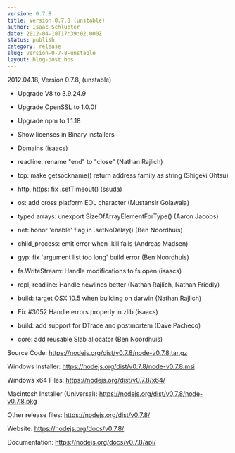 ```yaml
---
version: 0.7.8
title: Version 0.7.8 (unstable)
author: Isaac Schlueter
date: 2012-04-18T17:39:02.000Z
status: publish
category: release
slug: version-0-7-8-unstable
layout: blog-post.hbs
---
```


<p>2012.04.18, Version 0.7.8, (unstable)

</p>
<ul>
<li><p>Upgrade V8 to 3.9.24.9</p>
</li>
<li><p>Upgrade OpenSSL to 1.0.0f</p>
</li>
<li><p>Upgrade npm to 1.1.18</p>
</li>
<li><p>Show licenses in Binary installers</p>
</li>
<li><p>Domains (isaacs)</p>
</li>
<li><p>readline: rename &quot;end&quot; to &quot;close&quot; (Nathan Rajlich)</p>
</li>
<li><p>tcp: make getsockname() return address family as string (Shigeki Ohtsu)</p>
</li>
<li><p>http, https: fix .setTimeout() (ssuda)</p>
</li>
<li><p>os: add cross platform EOL character (Mustansir Golawala)</p>
</li>
<li><p>typed arrays: unexport SizeOfArrayElementForType() (Aaron Jacobs)</p>
</li>
<li><p>net: honor &#39;enable&#39; flag in .setNoDelay() (Ben Noordhuis)</p>
</li>
<li><p>child_process: emit error when .kill fails (Andreas Madsen)</p>
</li>
<li><p>gyp: fix &#39;argument list too long&#39; build error (Ben Noordhuis)</p>
</li>
<li><p>fs.WriteStream: Handle modifications to fs.open (isaacs)</p>
</li>
<li><p>repl, readline: Handle newlines better (Nathan Rajlich, Nathan Friedly)</p>
</li>
<li><p>build: target OSX 10.5 when building on darwin (Nathan Rajlich)</p>
</li>
<li><p>Fix #3052 Handle errors properly in zlib (isaacs)</p>
</li>
<li><p>build: add support for DTrace and postmortem (Dave Pacheco)</p>
</li>
<li><p>core: add reusable Slab allocator (Ben Noordhuis)</p>
</li>
</ul>
<p>Source Code: <a href="https://nodejs.org/dist/v0.7.8/node-v0.7.8.tar.gz">https://nodejs.org/dist/v0.7.8/node-v0.7.8.tar.gz</a>

</p>
<p>Windows Installer: <a href="https://nodejs.org/dist/v0.7.8/node-v0.7.8.msi">https://nodejs.org/dist/v0.7.8/node-v0.7.8.msi</a>

</p>
<p>Windows x64 Files: <a href="https://nodejs.org/dist/v0.7.8/x64/">https://nodejs.org/dist/v0.7.8/x64/</a>

</p>
<p>Macintosh Installer (Universal): <a href="https://nodejs.org/dist/v0.7.8/node-v0.7.8.pkg">https://nodejs.org/dist/v0.7.8/node-v0.7.8.pkg</a>

</p>
<p>Other release files: <a href="https://nodejs.org/dist/v0.7.8/">https://nodejs.org/dist/v0.7.8/</a>

</p>
<p>Website: <a href="https://nodejs.org/docs/v0.7.8/">https://nodejs.org/docs/v0.7.8/</a>

</p>
<p>Documentation: <a href="https://nodejs.org/docs/v0.7.8/api/">https://nodejs.org/docs/v0.7.8/api/</a>
</p>
